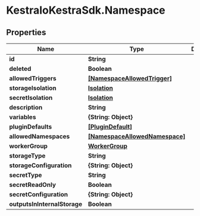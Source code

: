 # KestraIoKestraSdk.Namespace

## Properties

Name | Type | Description | Notes
------------ | ------------- | ------------- | -------------
**id** | **String** |  | 
**deleted** | **Boolean** |  | 
**allowedTriggers** | [**[NamespaceAllowedTrigger]**](NamespaceAllowedTrigger.md) |  | [optional] 
**storageIsolation** | [**Isolation**](Isolation.md) |  | [optional] 
**secretIsolation** | [**Isolation**](Isolation.md) |  | [optional] 
**description** | **String** |  | 
**variables** | **{String: Object}** |  | 
**pluginDefaults** | [**[PluginDefault]**](PluginDefault.md) |  | 
**allowedNamespaces** | [**[NamespaceAllowedNamespace]**](NamespaceAllowedNamespace.md) |  | 
**workerGroup** | [**WorkerGroup**](WorkerGroup.md) |  | 
**storageType** | **String** |  | [optional] 
**storageConfiguration** | **{String: Object}** |  | [optional] 
**secretType** | **String** |  | [optional] 
**secretReadOnly** | **Boolean** |  | [optional] 
**secretConfiguration** | **{String: Object}** |  | [optional] 
**outputsInInternalStorage** | **Boolean** |  | [optional] 



